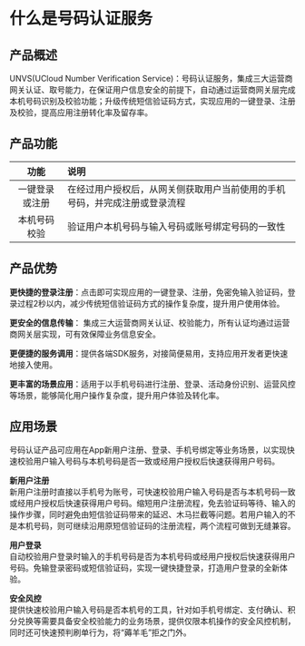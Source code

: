 # 什么是号码认证服务




## 产品概述

UNVS(UCloud Number Verification Service)：号码认证服务，集成三大运营商网关认证、取号能力，在保证用户信息安全的前提下，自动通过运营商网关层完成本机号码识别及校验功能；升级传统短信验证码方式，实现应用的一键登录、注册及校验，提高应用注册转化率及留存率。

## 产品功能
功能|说明
:---:|:---
一键登录或注册|在经过用户授权后，从网关侧获取用户当前使用的手机号码，并完成注册或登录流程
本机号码校验|验证用户本机号码与输入号码或账号绑定号码的一致性

## 产品优势
**更快捷的登录注册**：点击即可实现应用的一键登录、注册，免密免输入验证码，登录过程2秒以内，减少传统短信验证码方式的操作复杂度，提升用户使用体验。     

**更安全的信息传输**： 集成三大运营商网关认证、校验能力，所有认证均通过运营商网关层实现，可有效保障业务信息安全。   

**更便捷的服务调用**：提供各端SDK服务，对接简便易用，支持应用开发者更快速地接入使用。   

**更丰富的场景应用**：适用于以手机号码进行注册、登录、活动身份识别、运营风控等场景，能够简化用户操作复杂度，提升用户体验及转化率。

## 应用场景
号码认证产品可应用在App新用户注册、登录、手机号绑定等业务场景，以实现快速校验用户输入号码与本机号码是否一致或经用户授权后快速获得用户号码。   

**新用户注册**   
新用户注册时直接以手机号为账号，可快速校验用户输入号码是否与本机号码一致或经用户授权后快速获得用户号码。缩短用户注册流程，免去验证码等待、输入的操作步骤，同时避免由短信验证码带来的延迟、木马拦截等问题。若用户输入的不是本机号码，则可继续沿用原短信验证码的注册流程，两个流程可做到无缝兼容。   

**用户登录**  
自动校验用户登录时输入的手机号码是否为本机号码或经用户授权后快速获得用户号码。免输登录密码或短信验证码，实现一键快捷登录，打造用户登录的全新体验。   

**安全风控**  
提供快速校验用户输入号码是否本机号的工具，针对如手机号绑定、支付确认、积分兑换等需要具备安全校验能力的业务场景，提供仅限本机操作的安全风控机制，同时还可快速预判刷单行为，将“薅羊毛”拒之门外。
